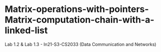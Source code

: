 # Matrix-operations-with-pointers-Matrix-computation-chain-with-a-linked-list
Lab 1.2 &amp; Lab 1.3 - In21-S3-CS2033  (Data Communication and Networks)
